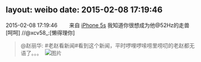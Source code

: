 layout: weibo
date: 2015-02-08 17:19:46
---
2015-02-08 17:19:46  &nbsp;&nbsp;&nbsp;&nbsp;&nbsp;&nbsp; 来自 <a href="sinaweibo://customweibosource" rel="nofollow">iPhone 5s</a>
我知道你很想成为他@52Hz的走兽  [呵呵] //@xcv58_:[懒得理你]
>  @赵丽华: #老赵看新闻#看到这个新闻，平时啰哩啰嗦唠里唠叨的老赵都无语了。。。 ​​​
>  ![图片](https://ww3.sinaimg.cn/large/4aca2fbdjw1ep1lzzqim7j20n30hl40u.jpg)
